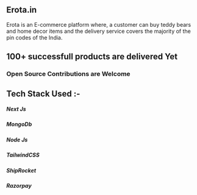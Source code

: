 

## Erota.in

Erota is an E-commerce platform where, a customer can buy teddy bears and home decor items and the delivery service covers the majority of the pin codes of the India.

## 100+ successfull products are delivered Yet

### Open Source Contributions are Welcome
## Tech Stack Used :- 
##### Next Js
##### MongoDb
##### Node Js
##### TailwindCSS
##### ShipRocket
##### Razorpay
